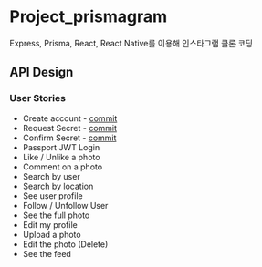 # **Project_prismagram**

Express, Prisma, React, React Native를 이용해 인스타그램 클론 코딩

## **API Design**

### User Stories

- Create account - [commit](https://github.com/fullyalive/project_prismagram/commit/774930d781c929dcf386fa2fa307dc8f6c16a9bb)
- Request Secret - [commit](https://github.com/fullyalive/project_prismagram/commit/d4446044d0348ed28f40f7501ae1bac2d0dd9091)
- Confirm Secret - [commit](https://github.com/fullyalive/project_prismagram/commit/15e4297c97493888f8d55f920aacc7f119667bb9)
- Passport JWT Login
- Like / Unlike a photo
- Comment on a photo
- Search by user
- Search by location
- See user profile
- Follow / Unfollow User
- See the full photo
- Edit my profile
- Upload a photo
- Edit the photo (Delete)
- See the feed
